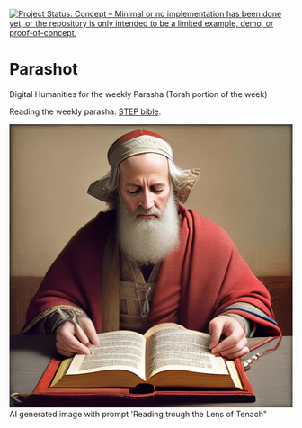 [![Project Status: Concept – Minimal or no implementation has been done yet, or the repository is only intended to be a limited example, demo, or proof-of-concept.](https://www.repostatus.org/badges/latest/concept.svg)](https://www.repostatus.org/#concept)

# Parashot
Digital Humanities for the weekly Parasha (Torah portion of the week)

Reading the weekly parasha: [STEP bible](https://www.stepbible.org/html/parashot.html).

<img src="images/ReadingTroughTheLensOfTenach.png">
AI generated image with prompt 'Reading trough the Lens of Tenach"
